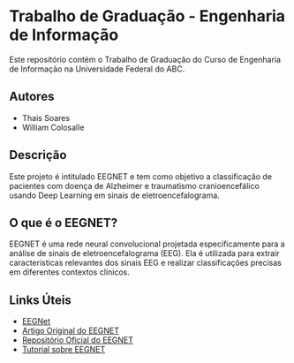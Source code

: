 # Trabalho de Graduação - Engenharia de Informação

Este repositório contém o Trabalho de Graduação do Curso de Engenharia de Informação na Universidade Federal do ABC.

## Autores

- Thais Soares
- William Colosalle

## Descrição

Este projeto é intitulado EEGNET e tem como objetivo a classificação de pacientes com doença de Alzheimer e traumatismo cranioencefálico usando Deep Learning em sinais de eletroencefalograma.

## O que é o EEGNET?

EEGNET é uma rede neural convolucional projetada especificamente para a análise de sinais de eletroencefalograma (EEG). Ela é utilizada para extrair características relevantes dos sinais EEG e realizar classificações precisas em diferentes contextos clínicos.

## Links Úteis

- [EEGNet](https://eegnet.org/)
- [Artigo Original do EEGNET](https://arxiv.org/abs/1611.08024)
- [Repositório Oficial do EEGNET](https://github.com/vlawhern/arl-eegmodels)
- [Tutorial sobre EEGNET](https://towardsdatascience.com/eeg-neural-networks-using-eegnet-6c2b1d33d5db)
